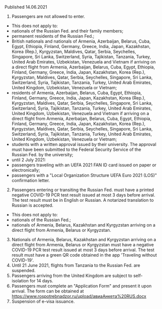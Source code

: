 Published 14.06.2021
1. Passengers are not allowed to enter.
- This does not apply to:
- nationals of the Russian Fed. and their family members;
- permanent residents of the Russian Fed.;
- British nationals and nationals of Armenia, Azerbaijan, Belarus, Cuba, Egypt, Ethiopia, Finland, Germany, Greece, India, Japan, Kazakhstan, Korea (Rep.), Kyrgyzstan, Maldives, Qatar, Serbia, Seychelles, Singapore, Sri Lanka, Switzerland, Syria, Tajikistan, Tanzania, Turkey, United Arab Emirates, Uzbekistan, Venezuela and Vietnam if arriving on a direct flight from Armenia, Azerbaijan, Belarus, Cuba, Egypt, Ethiopia, Finland, Germany, Greece, India, Japan, Kazakhstan, Korea (Rep.), Kyrgyzstan, Maldives, Qatar, Serbia, Seychelles, Singapore, Sri Lanka, Switzerland, Syria, Tajikistan, Tanzania, Turkey, United Arab Emirates, United Kingdom, Uzbekistan, Venezuela or Vietnam;
- residents of Armenia, Azerbaijan, Belarus, Cuba, Egypt, Ethiopia, Finland, Germany, Greece, India, Japan, Kazakhstan, Korea (Rep.), Kyrgyzstan, Maldives, Qatar, Serbia, Seychelles, Singapore, Sri Lanka, Switzerland, Syria, Tajikistan, Tanzania, Turkey, United Arab Emirates, United Kingdom, Uzbekistan, Venezuela and Vietnam if arriving on a direct flight from Armenia, Azerbaijan, Belarus, Cuba, Egypt, Ethiopia, Finland, Germany, Greece, India, Japan, Kazakhstan, Korea (Rep.), Kyrgyzstan, Maldives, Qatar, Serbia, Seychelles, Singapore, Sri Lanka, Switzerland, Syria, Tajikistan, Tanzania, Turkey, United Arab Emirates, United Kingdom, Uzbekistan, Venezuela or Vietnam;
- students with a written approval issued by their university. The approval must have been submitted to the Federal Security Service of the Russian Fed. by the university;
- until 2 July 2021:
- passengers traveling with an UEFA 2021 FAN ID card issued on paper or electronically;
- passengers with a "Local Organization Structure UEFA Euro 2021 (LOS)" confirmation letter.
2. Passengers entering or transiting the Russian Fed. must have a printed negative COVID-19 PCR test result issued at most 3 days before arrival. The test result must be in English or Russian. A notarized translation to Russian is accepted.
- This does not apply to:
- nationals of the Russian Fed.;
- nationals of Armenia, Belarus, Kazakhstan and Kyrgyzstan arriving on a direct flight from Armenia, Belarus or Kyrgyzstan.
3. Nationals of Armenia, Belarus, Kazakhstan and Kyrgyzstan arriving on a direct flight from Armenia, Belarus or Kyrgyzstan must have a negative COVID-19 PCR test result issued at most 3 days before arrival. The test result must have a green QR code obtained in the app 'Traveling without COVID-19'.
4. Until 21 June 2021, flights from Tanzania to the Russian Fed. are suspended. 
5. Passengers arriving from the United Kingdom are subject to self-isolation for 14 days.
6. Passengers must complete an "Application Form" and present it upon arrival. The form can be obtained at <a href="https://www.rospotrebnadzor.ru/upload/%D0%B0%D0%B2%D0%B8%D0%B0%D0%90%D0%BD%D0%BA%D0%B5%D1%82%D0%B0%20RUS.docx">https://www.rospotrebnadzor.ru/upload/авиаАнкета%20RUS.docx</a> 
7. Suspension of e-visa issuance.

